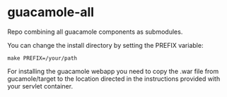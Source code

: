 guacamole-all
=============

Repo combining all guacamole components as submodules.

You can change the install directory by setting the PREFIX variable:

    make PREFIX=/your/path

For installing the guacamole webapp you need to copy the .war file from gucamole/target to the location directed in the 
instructions provided with your servlet container.
